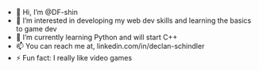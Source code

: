 - 👋 Hi, I’m @DF-shin
- 👀 I’m interested in developing my web dev skills and learning the basics to game dev
- 🌱 I’m currently learning Python and will start C++
- 📫 You can reach me at, linkedin.com/in/declan-schindler
- ⚡ Fun fact: I really like video games

<!---
DF-shin/DF-shin is a ✨ special ✨ repository because its `README.md` (this file) appears on your GitHub profile.
You can click the Preview link to take a look at your changes.
--->
